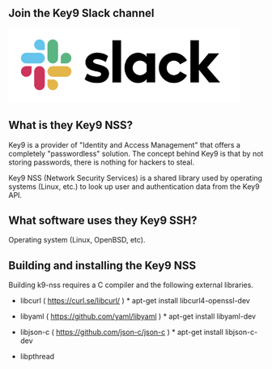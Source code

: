 
Join the Key9 Slack channel
---------------------------

[![Slack](./images/slack.png)](https://key9identity.slack.com/)


What is they Key9 NSS?
----------------------

Key9 is a provider of "Identity and Access Management" that offers a completely "passwordless" solution. The concept behind Key9 is that by not storing passwords, there is nothing for hackers to steal.


Key9 NSS (Network Security Services) is a shared library used by operating systems (Linux, etc.) to look up user and authentication data from the Key9 API.  


What software uses they Key9 SSH?
---------------------------------

Operating system (Linux, OpenBSD, etc).


Building and installing the Key9 NSS
------------------------------------

Building k9-nss requires a C compiler and the following external libraries. 

   * libcurl ( https://curl.se/libcurl/ ) 
	* apt-get install libcurl4-openssl-dev

   * libyaml ( https://github.com/yaml/libyaml )
	* apt-get install libyaml-dev

   * libjson-c ( https://github.com/json-c/json-c )
	* apt-get install libjson-c-dev

   * libpthread


